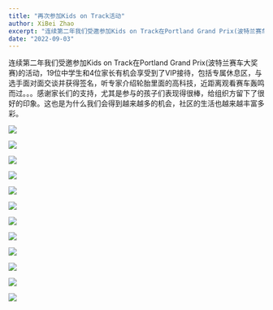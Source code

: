 ```yaml
---
title: "再次参加Kids on Track活动"
author: XiBei Zhao
excerpt: "连续第二年我们受邀参加Kids on Track在Portland Grand Prix(波特兰赛车大奖赛)的活动，19位中学生和4位家长有机会享受到了VIP接待，包括专属休息区，与选手面对面交谈并获得签名，听专家介绍轮胎里面的高科技，近距离观看赛车轰鸣而过。。。感谢家长们的支持，尤其是参与的孩子们表现得很棒，给组织方留下了很好的印象。这也是为什么我们会得到越来越多的机会，社区的生活也越来越丰富多彩。"
date: "2022-09-03"
---
```


连续第二年我们受邀参加Kids on Track在Portland Grand Prix(波特兰赛车大奖赛)的活动，19位中学生和4位家长有机会享受到了VIP接待，包括专属休息区，与选手面对面交谈并获得签名，听专家介绍轮胎里面的高科技，近距离观看赛车轰鸣而过。。。感谢家长们的支持，尤其是参与的孩子们表现得很棒，给组织方留下了很好的印象。这也是为什么我们会得到越来越多的机会，社区的生活也越来越丰富多彩。

![](https://res.cloudinary.com/dhngj18do/image/upload/f_auto,q_auto/v1/images/kids_on_track_2022_01)

![](https://res.cloudinary.com/dhngj18do/image/upload/f_auto,q_auto/v1/images/kids_on_track_2022_02)

![](https://res.cloudinary.com/dhngj18do/image/upload/f_auto,q_auto/v1/images/kids_on_track_2022_03)

![](https://res.cloudinary.com/dhngj18do/image/upload/f_auto,q_auto/v1/images/kids_on_track_2022_04)

![](https://res.cloudinary.com/dhngj18do/image/upload/f_auto,q_auto/v1/images/kids_on_track_2022_05)

![](https://res.cloudinary.com/dhngj18do/image/upload/f_auto,q_auto/v1/images/kids_on_track_2022_06)

![](https://res.cloudinary.com/dhngj18do/image/upload/f_auto,q_auto/v1/images/kids_on_track_2022_07)

![](https://res.cloudinary.com/dhngj18do/image/upload/f_auto,q_auto/v1/images/kids_on_track_2022_08)

![](https://res.cloudinary.com/dhngj18do/image/upload/f_auto,q_auto/v1/images/kids_on_track_2022_09)

![](https://res.cloudinary.com/dhngj18do/image/upload/f_auto,q_auto/v1/images/kids_on_track_2022_10)

![](https://res.cloudinary.com/dhngj18do/image/upload/f_auto,q_auto/v1/images/kids_on_track_2022_11)

![](https://res.cloudinary.com/dhngj18do/image/upload/f_auto,q_auto/v1/images/kids_on_track_2022_12)
